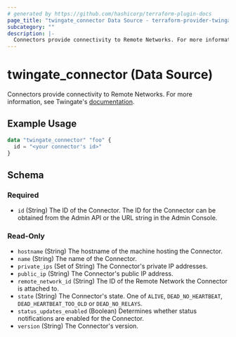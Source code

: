 ```yaml
---
# generated by https://github.com/hashicorp/terraform-plugin-docs
page_title: "twingate_connector Data Source - terraform-provider-twingate"
subcategory: ""
description: |-
  Connectors provide connectivity to Remote Networks. For more information, see Twingate's documentation https://docs.twingate.com/docs/understanding-access-nodes.
---
```


# twingate_connector (Data Source)

Connectors provide connectivity to Remote Networks. For more information, see Twingate's [documentation](https://docs.twingate.com/docs/understanding-access-nodes).

## Example Usage

```terraform
data "twingate_connector" "foo" {
  id = "<your connector's id>"
}
```

<!-- schema generated by tfplugindocs -->
## Schema

### Required

- `id` (String) The ID of the Connector. The ID for the Connector can be obtained from the Admin API or the URL string in the Admin Console.

### Read-Only

- `hostname` (String) The hostname of the machine hosting the Connector.
- `name` (String) The name of the Connector.
- `private_ips` (Set of String) The Connector's private IP addresses.
- `public_ip` (String) The Connector's public IP address.
- `remote_network_id` (String) The ID of the Remote Network the Connector is attached to.
- `state` (String) The Connector's state. One of `ALIVE`, `DEAD_NO_HEARTBEAT`, `DEAD_HEARTBEAT_TOO_OLD` or `DEAD_NO_RELAYS`.
- `status_updates_enabled` (Boolean) Determines whether status notifications are enabled for the Connector.
- `version` (String) The Connector's version.

